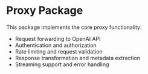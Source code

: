 # Proxy Package

This package implements the core proxy functionality:

- Request forwarding to OpenAI API
- Authentication and authorization
- Rate limiting and request validation
- Response transformation and metadata extraction
- Streaming support and error handling